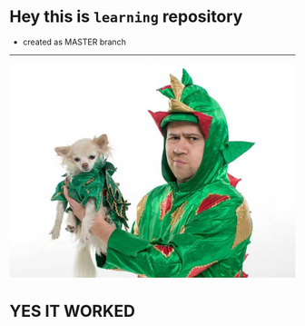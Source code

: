 # Hey this is `learning` repository

- created as MASTER branch

----

![](piff.jpg)

# YES IT WORKED


